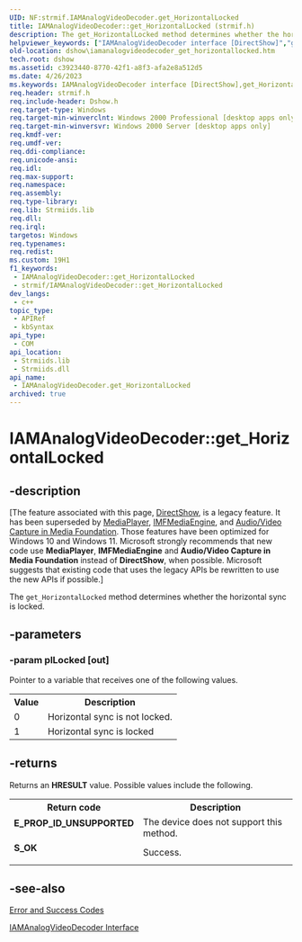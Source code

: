 ```yaml
---
UID: NF:strmif.IAMAnalogVideoDecoder.get_HorizontalLocked
title: IAMAnalogVideoDecoder::get_HorizontalLocked (strmif.h)
description: The get_HorizontalLocked method determines whether the horizontal sync is locked.
helpviewer_keywords: ["IAMAnalogVideoDecoder interface [DirectShow]","get_HorizontalLocked method","IAMAnalogVideoDecoder.get_HorizontalLocked","IAMAnalogVideoDecoder::get_HorizontalLocked","IAMAnalogVideoDecoderget_HorizontalLocked","dshow.iamanalogvideodecoder_get_horizontallocked","get_HorizontalLocked","get_HorizontalLocked method [DirectShow]","get_HorizontalLocked method [DirectShow]","IAMAnalogVideoDecoder interface","strmif/IAMAnalogVideoDecoder::get_HorizontalLocked"]
old-location: dshow\iamanalogvideodecoder_get_horizontallocked.htm
tech.root: dshow
ms.assetid: c3923440-8770-42f1-a8f3-afa2e8a512d5
ms.date: 4/26/2023
ms.keywords: IAMAnalogVideoDecoder interface [DirectShow],get_HorizontalLocked method, IAMAnalogVideoDecoder.get_HorizontalLocked, IAMAnalogVideoDecoder::get_HorizontalLocked, IAMAnalogVideoDecoderget_HorizontalLocked, dshow.iamanalogvideodecoder_get_horizontallocked, get_HorizontalLocked, get_HorizontalLocked method [DirectShow], get_HorizontalLocked method [DirectShow],IAMAnalogVideoDecoder interface, strmif/IAMAnalogVideoDecoder::get_HorizontalLocked
req.header: strmif.h
req.include-header: Dshow.h
req.target-type: Windows
req.target-min-winverclnt: Windows 2000 Professional [desktop apps only]
req.target-min-winversvr: Windows 2000 Server [desktop apps only]
req.kmdf-ver: 
req.umdf-ver: 
req.ddi-compliance: 
req.unicode-ansi: 
req.idl: 
req.max-support: 
req.namespace: 
req.assembly: 
req.type-library: 
req.lib: Strmiids.lib
req.dll: 
req.irql: 
targetos: Windows
req.typenames: 
req.redist: 
ms.custom: 19H1
f1_keywords:
 - IAMAnalogVideoDecoder::get_HorizontalLocked
 - strmif/IAMAnalogVideoDecoder::get_HorizontalLocked
dev_langs:
 - c++
topic_type:
 - APIRef
 - kbSyntax
api_type:
 - COM
api_location:
 - Strmiids.lib
 - Strmiids.dll
api_name:
 - IAMAnalogVideoDecoder.get_HorizontalLocked
archived: true
---
```


# IAMAnalogVideoDecoder::get_HorizontalLocked


## -description

\[The feature associated with this page, [DirectShow](/windows/win32/directshow/directshow), is a legacy feature. It has been superseded by [MediaPlayer](/uwp/api/Windows.Media.Playback.MediaPlayer), [IMFMediaEngine](/windows/win32/api/mfmediaengine/nn-mfmediaengine-imfmediaengine), and [Audio/Video Capture in Media Foundation](/windows/win32/medfound/audio-video-capture-in-media-foundation). Those features have been optimized for Windows 10 and Windows 11. Microsoft strongly recommends that new code use **MediaPlayer**, **IMFMediaEngine** and **Audio/Video Capture in Media Foundation** instead of **DirectShow**, when possible. Microsoft suggests that existing code that uses the legacy APIs be rewritten to use the new APIs if possible.\]

The <code>get_HorizontalLocked</code> method determines whether the horizontal sync is locked.

## -parameters

### -param plLocked [out]

Pointer to a variable that receives one of the following values.

<table>
<tr>
<th>Value
                </th>
<th>Description
                </th>
</tr>
<tr>
<td>0</td>
<td>Horizontal sync is not locked.</td>
</tr>
<tr>
<td>1</td>
<td>Horizontal sync is locked</td>
</tr>
</table>

## -returns

Returns an <b>HRESULT</b> value. Possible values include the following.

<table>
<tr>
<th>Return code</th>
<th>Description</th>
</tr>
<tr>
<td width="40%">
<dl>
<dt><b>E_PROP_ID_UNSUPPORTED</b></dt>
</dl>
</td>
<td width="60%">
The device does not support this method.

</td>
</tr>
<tr>
<td width="40%">
<dl>
<dt><b>S_OK</b></dt>
</dl>
</td>
<td width="60%">
Success.

</td>
</tr>
</table>

## -see-also

<a href="/windows/desktop/DirectShow/error-and-success-codes">Error and Success Codes</a>



<a href="/windows/desktop/api/strmif/nn-strmif-iamanalogvideodecoder">IAMAnalogVideoDecoder Interface</a>